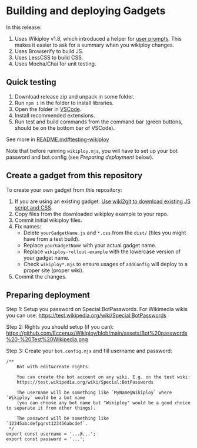 # Building and deploying Gadgets

In this release:

1. Uses Wikiploy v1.8, which introduced a helper for [user prompts](https://github.com/Eccenux/Wikiploy#userprompt-v18). This makes it easier to ask for a summary when you wikiploy changes.
2. Uses Browserify to build JS.
3. Uses LessCSS to build CSS.
4. Uses Mocha/Chai for unit testing.

## Quick testing

1. Download release zip and unpack in some folder.
2. Run `npm i` in the folder to install libraries.
3. Open the folder in [VSCode](https://code.visualstudio.com/).
4. Install recommended extensions.
5. Run test and build commands from the command bar (green buttons, should be on the bottom bar of VSCode).

See more in [README.md#testing-wikiploy](https://github.com/Eccenux/wikiploy-rollout-example/blob/main/README.md#testing-wikiploy)

Note that before running `wikiploy.mjs`, you will have to set up your bot password and bot.config (see *Preparing deployment* below).

## Create a gadget from this repository

To create your own gadget from this repository:

1. If you are using an existing gadget: [Use wiki2git to download existing JS script and CSS](https://github.com/Eccenux/Wikiploy/blob/main/README.building%20your%20project.md#appendix-wiki2git).
2. Copy files from the downloaded wikiploy example to your repo.
3. Commit initial wikiploy files.
4. Fix names:
   - Delete `yourGadgetName.js` and `*.css` from the `dist/` (files you might have from a test build).
   - Replace `yourGadgetName` with your actual gadget name.
   - Replace `wikiploy-rollout-example` with the lowercase version of your gadget name.
   - Check `wikiploy*.mjs` to ensure usages of `addConfig` will deploy to a proper site (proper wiki).
5. Commit the changes.

## Preparing deployment

Step 1: Setup you password on Special:BotPasswords. For Wikimedia wikis you can use:
https://test.wikipedia.org/wiki/Special:BotPasswords

Step 2: Rights you should setup (if you can):
https://github.com/Eccenux/Wikiploy/blob/main/assets/Bot%20passwords%20-%20Test%20Wikipedia.png

Step 3: Create your `bot.config.mjs` and fill username and password:
```
/**
	Bot with edit&create rights.
	
	You can create the bot account on any wiki. E.g. on the test wiki:
	https://test.wikipedia.org/wiki/Special:BotPasswords

	The username will be something like `MyName@Wikiploy` where `Wikiploy` would be a bot name
	(you can choose any bot name but "Wikiploy" would be a good choice to separate it from other things).
	
	The password will be something like `12345abcdefpqrst123456abcdef`.
 */
export const username = '...@...';
export const password = '...';
```
